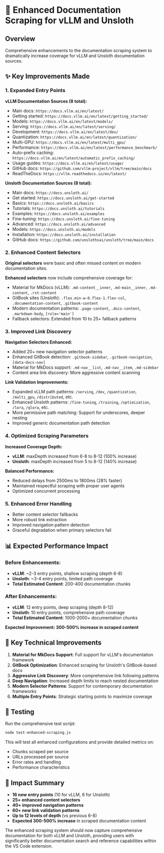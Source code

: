 # 🚀 Enhanced Documentation Scraping for vLLM and Unsloth

## Overview

Comprehensive enhancements to the documentation scraping system to dramatically increase coverage for vLLM and Unsloth documentation sources.

## ✨ Key Improvements Made

### 1. **Expanded Entry Points**

**vLLM Documentation Sources (8 total):**
- Main docs: `https://docs.vllm.ai/en/latest/`
- Getting started: `https://docs.vllm.ai/en/latest/getting_started/`
- Models: `https://docs.vllm.ai/en/latest/models/`
- Serving: `https://docs.vllm.ai/en/latest/serving/`
- Development: `https://docs.vllm.ai/en/latest/dev/`
- Quantization: `https://docs.vllm.ai/en/latest/quantization/`
- Multi-GPU: `https://docs.vllm.ai/en/latest/multi_gpu/`
- Performance: `https://docs.vllm.ai/en/latest/performance_benchmark/`
- Auto-prefix caching: `https://docs.vllm.ai/en/latest/automatic_prefix_caching/`
- Usage guides: `https://docs.vllm.ai/en/latest/usage/`
- GitHub docs: `https://github.com/vllm-project/vllm/tree/main/docs`
- ReadTheDocs: `https://vllm.readthedocs.io/en/latest/`

**Unsloth Documentation Sources (8 total):**
- Main docs: `https://docs.unsloth.ai/`
- Get started: `https://docs.unsloth.ai/get-started`
- Basics: `https://docs.unsloth.ai/basics`
- Tutorials: `https://docs.unsloth.ai/tutorials`
- Examples: `https://docs.unsloth.ai/examples`
- Fine-tuning: `https://docs.unsloth.ai/fine-tuning`
- Advanced: `https://docs.unsloth.ai/advanced`
- Models: `https://docs.unsloth.ai/models`
- Installation: `https://docs.unsloth.ai/installation`
- GitHub docs: `https://github.com/unslothsai/unsloth/tree/main/docs`

### 2. **Enhanced Content Selectors**

**Original selectors** were basic and often missed content on modern documentation sites.

**Enhanced selectors** now include comprehensive coverage for:
- Material for MkDocs (vLLM): `.md-content__inner`, `.md-main__inner`, `.md-content`, `.rst-content`
- GitBook sites (Unsloth): `.flex.min-w-0.flex-1.flex-col`, `.documentation-content`, `.gitbook-content`
- Modern documentation patterns: `.page-content`, `.docs-content`, `.markdown-body`, `[role='main']`
- Fallback selectors: Extended from 10 to 25+ fallback patterns

### 3. **Improved Link Discovery**

**Navigation Selectors Enhanced:**
- Added 20+ new navigation selector patterns
- Enhanced GitBook detection: `.gitbook-sidebar`, `.gitbook-navigation`, `[data-docs-nav]`
- Material for MkDocs support: `.md-nav__list`, `.md-nav__item`, `.md-sidebar`
- Content area link discovery: More aggressive content scanning

**Link Validation Improvements:**
- Expanded vLLM path patterns: `/serving`, `/dev`, `/quantization`, `/multi_gpu`, `/distributed`, etc.
- Enhanced Unsloth patterns: `/fine-tuning`, `/training`, `/optimization`, `/lora`, `/qlora`, etc.
- More permissive path matching: Support for underscores, deeper nesting
- Improved generic documentation path detection

### 4. **Optimized Scraping Parameters**

**Increased Coverage Depth:**
- **vLLM**: maxDepth increased from 6-8 to 8-12 (100% increase)
- **Unsloth**: maxDepth increased from 5 to 8-12 (140% increase)

**Balanced Performance:**
- Reduced delays from 2500ms to 1800ms (28% faster)
- Maintained respectful scraping with proper user agents
- Optimized concurrent processing

### 5. **Enhanced Error Handling**

- Better content selector fallbacks
- More robust link extraction
- Improved navigation pattern detection
- Graceful degradation when primary selectors fail

## 📊 Expected Performance Impact

### Before Enhancements:
- **vLLM**: ~2-3 entry points, shallow scraping (depth 6-8)
- **Unsloth**: ~3-4 entry points, limited path coverage
- **Total Estimated Content**: 200-400 documentation chunks

### After Enhancements:
- **vLLM**: 12 entry points, deep scraping (depth 8-12)
- **Unsloth**: 10 entry points, comprehensive path coverage
- **Total Estimated Content**: 1000-2000+ documentation chunks

**Expected Improvement: 300-500% increase in scraped content**

## 🎯 Key Technical Improvements

1. **Material for MkDocs Support**: Full support for vLLM's documentation framework
2. **GitBook Optimization**: Enhanced scraping for Unsloth's GitBook-based docs
3. **Aggressive Link Discovery**: More comprehensive link following patterns
4. **Deep Navigation**: Increased depth limits to reach nested documentation
5. **Modern Selector Patterns**: Support for contemporary documentation frameworks
6. **Multiple Entry Points**: Strategic starting points to maximize coverage

## 🧪 Testing

Run the comprehensive test script:
```bash
node test-enhanced-scraping.js
```

This will test all enhanced configurations and provide detailed metrics on:
- Chunks scraped per source
- URLs processed per source
- Error rates and handling
- Performance characteristics

## 🚀 Impact Summary

- **16 new entry points** (10 for vLLM, 6 for Unsloth)
- **25+ enhanced content selectors**
- **40+ improved navigation patterns**
- **60+ new link validation patterns**
- **Up to 12 levels of depth** (vs previous 6-8)
- **Expected 300-500% increase** in scraped documentation content

The enhanced scraping system should now capture comprehensive documentation for both vLLM and Unsloth, providing users with significantly better documentation search and reference capabilities within the VS Code extension.